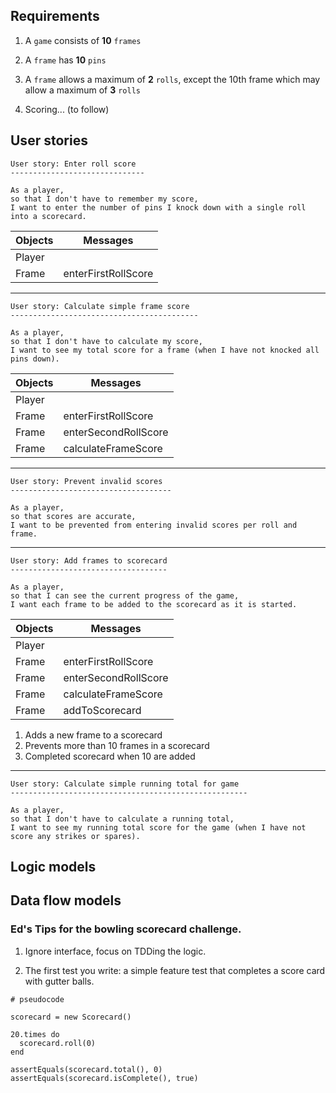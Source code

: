 ## Requirements

1. A `game` consists of **10** `frames`

2. A `frame` has **10** `pins`

3. A `frame` allows a maximum of **2** `rolls`, except the 10th frame which may allow a maximum of **3** `rolls`

4. Scoring... (to follow)





## User stories

```
User story: Enter roll score
------------------------------

As a player,
so that I don't have to remember my score,
I want to enter the number of pins I knock down with a single roll into a scorecard.
```

Objects | Messages
--------------- | --------------------
Player | 
Frame | enterFirstRollScore

------

```
User story: Calculate simple frame score
------------------------------------------

As a player,
so that I don't have to calculate my score,
I want to see my total score for a frame (when I have not knocked all pins down).
```

Objects | Messages
--------------- | --------------------
Player | 
Frame | enterFirstRollScore
Frame | enterSecondRollScore
Frame | calculateFrameScore

------

```
User story: Prevent invalid scores
------------------------------------

As a player,
so that scores are accurate,
I want to be prevented from entering invalid scores per roll and frame.
```

------

```
User story: Add frames to scorecard
-----------------------------------

As a player,
so that I can see the current progress of the game,
I want each frame to be added to the scorecard as it is started.
```

Objects | Messages
--------------- | --------------------
Player | 
Frame | enterFirstRollScore
Frame | enterSecondRollScore
Frame | calculateFrameScore
Frame | addToScorecard

1. Adds a new frame to a scorecard
2. Prevents more than 10 frames in a scorecard
3. Completed scorecard when 10 are added

------

```
User story: Calculate simple running total for game
-----------------------------------------------------

As a player,
so that I don't have to calculate a running total,
I want to see my running total score for the game (when I have not score any strikes or spares).

```


## Logic models

## Data flow models



### Ed's Tips for the bowling scorecard challenge.

1. Ignore interface, focus on TDDing the logic.

2. The first test you write: a simple feature test that completes a score card with gutter balls.
```
# pseudocode

scorecard = new Scorecard()

20.times do
  scorecard.roll(0)
end

assertEquals(scorecard.total(), 0)
assertEquals(scorecard.isComplete(), true)
```